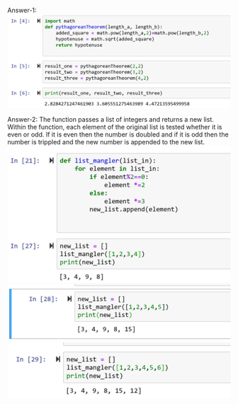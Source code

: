 Answer-1:
![image](https://github.com/iShafkat/INF502/blob/master/Docs/HW2_1.JPG)

Answer-2:
The function passes a list of integers and returns a new list. Within the function, each element of the original list is tested whether it is even or odd. If it is even then the number is doubled and if it is odd then the number is trippled and the new number is appended to the new list.
![image](https://github.com/iShafkat/INF502/blob/master/Docs/HW2_2a.JPG)
![image](https://github.com/iShafkat/INF502/blob/master/Docs/HW2_2b.JPG)
![image](https://github.com/iShafkat/INF502/blob/master/Docs/HW2_2c.JPG)
